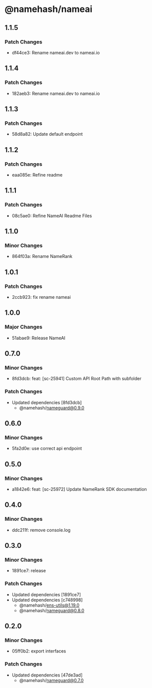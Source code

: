 # @namehash/nameai

## 1.1.5

### Patch Changes

- df44ce3: Rename nameai.dev to nameai.io

## 1.1.4

### Patch Changes

- 182aeb3: Rename nameai.dev to nameai.io

## 1.1.3

### Patch Changes

- 58d8a82: Update default endpoint

## 1.1.2

### Patch Changes

- eaa085e: Refine readme

## 1.1.1

### Patch Changes

- 08c5ae0: Refine NameAI Readme Files

## 1.1.0

### Minor Changes

- 864f03a: Rename NameRank

## 1.0.1

### Patch Changes

- 2ccb923: fix rename nameai

## 1.0.0

### Major Changes

- 51abae9: Release NameAI

## 0.7.0

### Minor Changes

- 8fd3dcb: feat: [sc-25941] Custom API Root Path with subfolder

### Patch Changes

- Updated dependencies [8fd3dcb]
  - @namehash/nameguard@0.9.0

## 0.6.0

### Minor Changes

- 5fa2d0e: use correct api endpoint

## 0.5.0

### Minor Changes

- a1842e6: feat: [sc-25972] Update NameRank SDK documentation

## 0.4.0

### Minor Changes

- ddc211f: remove console.log

## 0.3.0

### Minor Changes

- 1891ce7: release

### Patch Changes

- Updated dependencies [1891ce7]
- Updated dependencies [c748998]
  - @namehash/ens-utils@1.19.0
  - @namehash/nameguard@0.8.0

## 0.2.0

### Minor Changes

- 05ff0b2: export interfaces

### Patch Changes

- Updated dependencies [47de3ad]
  - @namehash/nameguard@0.7.0
